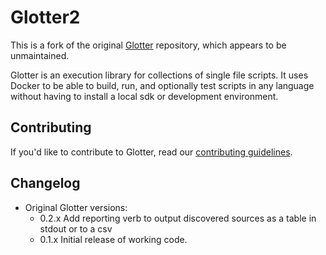 # Glotter2

This is a fork of the original [Glotter](https://github.com/auroq/glotter) repository, which
appears to be unmaintained.

Glotter is an execution library for collections of single file scripts. It uses Docker to be able to build, run, and optionally test scripts in any language without having to install a local sdk or development environment.

## Contributing

If you'd like to contribute to Glotter, read our [contributing guidelines](./CONTRIBUTING.md).

## Changelog

* Original Glotter versions:
    * 0.2.x Add reporting verb to output discovered sources as a table in stdout or to a csv
    * 0.1.x Initial release of working code.
